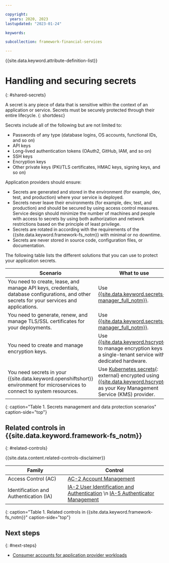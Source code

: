 ```yaml
---

copyright:
  years: 2020, 2023
lastupdated: "2023-01-24"

keywords: 

subcollection: framework-financial-services

---
```


{{site.data.keyword.attribute-definition-list}}

# Handling and securing secrets
{: #shared-secrets}

A secret is any piece of data that is sensitive within the context of an application or service. Secrets must be securely protected through their entire lifecycle.
{: shortdesc}

Secrets include all of the following but are not limited to:

* Passwords of any type (database logins, OS accounts, functional IDs, and so on)
* API keys
* Long-lived authentication tokens (OAuth2, GitHub, IAM, and so on)
* SSH keys
* Encryption keys
* Other private keys (PKI/TLS certificates, HMAC keys, signing keys, and so on)

Application providers should ensure:

* Secrets are generated and stored in the environment (for example, dev, test, and production) where your service is deployed.
* Secrets never leave their environments (for example, dev, test, and production) and should be secured by using access control measures. Service design should minimize the number of machines and people with access to secrets by using both authorization and network restrictions based on the principle of least privilege.
* Secrets are rotated in according with the requirements of the {{site.data.keyword.framework-fs_notm}} with minimal or no downtime.
* Secrets are never stored in source code, configuration files, or documentation.

The following table lists the different solutions that you can use to protect your application secrets.



| Scenario | What to use |
| --- | --- |
| You need to create, lease, and manage API keys, credentials, database configurations, and other secrets for your services and applications. | Use [{{site.data.keyword.secrets-manager_full_notm}}](/docs/secrets-manager?topic=secrets-manager-getting-started).  |
| You need to generate, renew, and manage TLS/SSL certificates for your deployments. | Use [{{site.data.keyword.secrets-manager_full_notm}}](/docs/secrets-manager?topic=secrets-manager-getting-started). |
| You need to create and manage encryption keys. | Use [{{site.data.keyword.hscrypto}}](/docs/hs-crypto?topic=hs-crypto-overview) to manage encryption keys in a single-tenant service with dedicated hardware. |
| You need secrets in your {{site.data.keyword.openshiftshort}} environment for microservices to connect to system resources. | Use [Kubernetes secrets](https://kubernetes.io/docs/concepts/configuration/secret/){: external} encrypted using [{{site.data.keyword.hscrypto}}](/docs/openshift?topic=openshift-encryption#keyprotect) as your Key Management Service (KMS) provider. |
{: caption="Table 1. Secrets management and data protection scenarios" caption-side="top"}

[^tabletext-1]: {{site.data.content.fs-validated-disclaimer}}

[^tabletext-2]: {{site.data.content.fs-validated-disclaimer}}



## Related controls in {{site.data.keyword.framework-fs_notm}} 
{: #related-controls}

{{site.data.content.related-controls-disclaimer}}

| Family              | Control                                           |
|---------------------|---------------------------------------------------|
| Access Control (AC) | [AC-2 Account Management](/docs/framework-financial-services-controls?topic=framework-financial-services-controls-ac-2)  |
| Identification and Authentication (IA)  | [IA-2 User Identification and Authentication](/docs/framework-financial-services-controls?topic=framework-financial-services-controls-ia-2) \n [IA-5 Authenticator Management](/docs/framework-financial-services-controls?topic=framework-financial-services-controls-ia-5)  |
{: caption="Table 1. Related controls in {{site.data.keyword.framework-fs_notm}}" caption-side="top"}

## Next steps
{: #next-steps}

* [Consumer accounts for application provider workloads](/docs/framework-financial-services?topic=framework-financial-services-shared-account-consumer)
